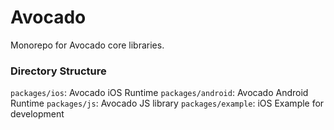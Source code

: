 # Avocado

Monorepo for Avocado core libraries.

### Directory Structure

`packages/ios`: Avocado iOS Runtime
`packages/android`: Avocado Android Runtime
`packages/js`: Avocado JS library
`packages/example`: iOS Example for development
